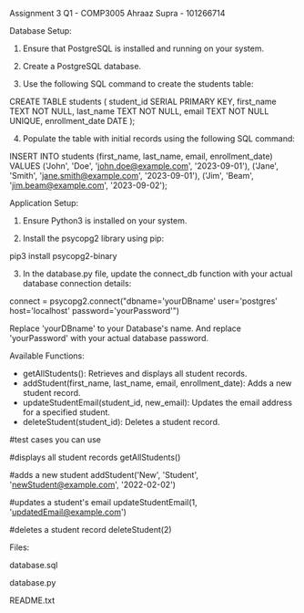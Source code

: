 Assignment 3 Q1 - COMP3005
Ahraaz Supra - 101266714

Database Setup:

1. Ensure that PostgreSQL is installed and running on your system.

2. Create a PostgreSQL database. 

3. Use the following SQL command to create the students table:

CREATE TABLE students (
    student_id SERIAL PRIMARY KEY,
    first_name TEXT NOT NULL,
    last_name TEXT NOT NULL,
    email TEXT NOT NULL UNIQUE,
    enrollment_date DATE
);

4. Populate the table with initial records using the following SQL command:

INSERT INTO students (first_name, last_name, email, enrollment_date) VALUES
('John', 'Doe', 'john.doe@example.com', '2023-09-01'),
('Jane', 'Smith', 'jane.smith@example.com', '2023-09-01'),
('Jim', 'Beam', 'jim.beam@example.com', '2023-09-02');

Application Setup:

1. Ensure Python3 is installed on your system.

2. Install the psycopg2 library using pip:

pip3 install psycopg2-binary

3. In the database.py file, update the connect_db function with your actual database connection details:

connect = psycopg2.connect("dbname='yourDBname' user='postgres' host='localhost' password='yourPassword'")

Replace 'yourDBname' to your Database's name. And replace 'yourPassword' with your actual database password.

Available Functions:

- getAllStudents(): Retrieves and displays all student records.
- addStudent(first_name, last_name, email, enrollment_date): Adds a new student record.
- updateStudentEmail(student_id, new_email): Updates the email address for a specified student.
- deleteStudent(student_id): Deletes a student record.

#test cases you can use

#displays all student records 
getAllStudents()

#adds a new student
addStudent('New', 'Student', 'newStudent@example.com', '2022-02-02')

#updates a student's email
updateStudentEmail(1, 'updatedEmail@example.com')

#deletes a student record
deleteStudent(2)

Files:

database.sql

database.py

README.txt
